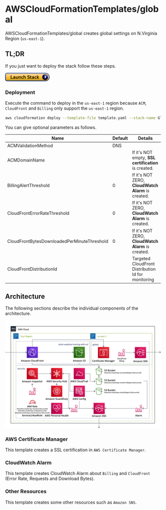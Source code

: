 # AWSCloudFormationTemplates/global

AWSCloudFormationTemplates/global creates global settings on N.Virginia Region (`us-east-1`).

## TL;DR

If you just want to deploy the stack follow these steps.

[![cloudformation-launch-stack](../images/cloudformation-launch-stack.png)](https://console.aws.amazon.com/cloudformation/home?region=us-east-1#/stacks/new?stackName=SSLCertificate&templateURL=https://eijikominami.s3-ap-northeast-1.amazonaws.com/aws-cloudformation-templates/global/template.yaml) 

### Deployment

Execute the command to deploy in the ``us-east-1`` region because ``ACM``, ``CloudFront`` and ``Billing`` only support the ``us-east-1`` region.

```bash
aws cloudformation deploy --template-file template.yaml --stack-name GlobalSettings --parameter-overrides DomainName=XXXXX --region us-east-1
```

You can give optional parameters as follows.

| Name | Default | Details | 
| --- | --- | --- |
| ACMValidationMethod | DNS | |
| ACMDomainName | | If it's NOT empty, **SSL certification** is created. |
| BillingAlertThreshold | 0 | If it's NOT ZERO, **CloudWatch Alarm** is created. |
| CloudFrontErrorRateThreshold | 0 | If it's NOT ZERO, **CloudWatch Alarm** is created. |
| CloudFrontBytesDownloadedPerMinuteThreshold | 0 | If it's NOT ZERO, **CloudWatch Alarm** is created. |
| CloudFrontDistributionId | | Targeted CloudFront Distribution Id for monitoring |

## Architecture

The following sections describe the individual components of the architecture.

![](../images/architecture.png)

### AWS Certificate Manager

This template creates a SSL certification in ``AWS Certificate Manager``.

### CloudWatch Alarm

This template creates CloudWatch Alarm about ``Billing`` and ``CloudFront`` (Error Rate, Requests and Download Bytes).

### Other Resources

This template creates some other resources such as ``Amazon SNS``.